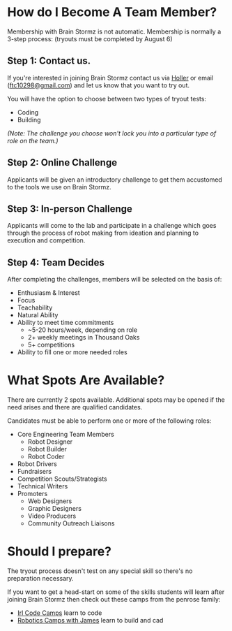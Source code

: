 # How do I Become A Team Member?

Membership with Brain Stormz is not automatic.  Membership is normally a 3-step process: (tryouts must be completed by August 6)

## Step 1: Contact us.

If you're interested in joining Brain Stormz contact us via [Holler](https://holler.fyi/s/5bd0f5brainstormz) or email (<ftc10298@gmail.com>) and let us know that you want to try out.

You will have the option to choose between two types of tryout tests:
- Coding
- Building

*(Note: The challenge you choose won't lock you into a particular type of role on the team.)*

## Step 2: Online Challenge

Applicants will be given an introductory challenge to get them accustomed to the tools we use on Brain Stormz.

## Step 3: In-person Challenge

Applicants will come to the lab and participate in a challenge which goes through the process of robot making from ideation and planning to execution and competition.

## Step 4: Team Decides

After completing the challenges, members will be selected on the basis of:

- Enthusiasm & Interest
- Focus
- Teachability
- Natural Ability
- Ability to meet time commitments
    - ~5-20 hours/week, depending on role
    - 2+ weekly meetings in Thousand Oaks
    - 5+ competitions
- Ability to fill one or more needed roles

# What Spots Are Available?

There are currently 2 spots available. Additional spots may be opened if the need arises and there are qualified candidates.

Candidates must be able to perform one or more of the following roles:

- Core Engineering Team Members
  - Robot Designer
  - Robot Builder
  - Robot Coder
- Robot Drivers
- Fundraisers
- Competition Scouts/Strategists
- Technical Writers
- Promoters
  - Web Designers
  - Graphic Designers
  - Video Producers
  - Community Outreach Liaisons

# Should I prepare?

The tryout process doesn't test on any special skill so there's no preparation necessary. 

If you want to get a head-start on some of the skills students will learn after joining Brain Stormz then check out these camps from the penrose family:
- [Irl Code Camps](https://penrose.us/irlcodecamps/) learn to code
- [Robotics Camps with James](https://www.holler.fyi/u/jamesroboticscamps) learn to build and cad
